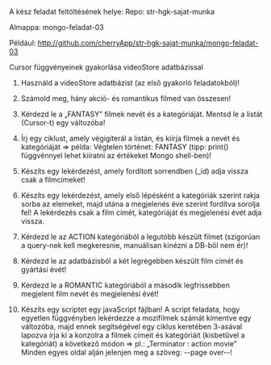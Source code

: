 A kész feladat feltöltésének helye:
Repo: str-hgk-sajat-munka

Almappa: mongo-feladat-03

Például: http://github.com/cherryApp/str-hgk-sajat-munka/mongo-feladat-03


Cursor függvényeinek gyakorlása videoStore adatbázissal

1. Használd a videoStore adatbázist (az első gyakorló feladatokból)!

2. Számold meg, hány akció- és romantikus filmed van összesen!

3. Kérdezd le a „FANTASY” filmek nevét és a kategóriáját. Mentsd le a listát (Cursor-t) egy változóba!

4. Írj egy ciklust, amely végigiterál a listán, és kiírja filmek a nevét és kategóriáját => példa: Végtelen történet: FANTASY (tipp: print() függvénnyel lehet kiíratni az értékeket Mongo shell-ben)!

5. Készíts egy lekérdezést, amely fordított sorrendben (_id) adja vissza csak a filmcímeket!

6. Készíts egy lekérdezést, amely első lépésként a kategóriák szerint rakja sorba az elemeket, majd utána a megjelenés éve szerint fordítva sorolja fel! A lekérdezés csak a film címét, kategóriáját és megjelenési évét adja vissza.

7. Kérdezd le az ACTION kategóriából a legutóbb készült filmet (szigorúan a query-nek kell megkeresnie, manuálisan kinézni a DB-ből nem ér)!

8. Kérdezd le az adatbázisból a két legrégebben készült film címét és gyártási évét!

9. Kérdezd le a ROMANTIC kategóriából a második legfrissebben megjelent film nevét és megjelenési évét!

10. Készíts egy scriptet egy javaScript fájlban! A script feladata, hogy egyetlen függvényben lekérdezze a mozifilmek számát kimentve egy változóba, majd ennek segítségével egy ciklus keretében 3-asával lapozva írja ki a konzolra a filmek címeit és kategóriáit (kisbetűvel a kategóriát) a következő módon =>
pl.: „Terminator : action movie”
Minden egyes oldal alján jelenjen meg a szöveg: --page over--!
